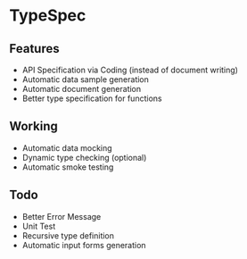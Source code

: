 TypeSpec
========

Features
--------

- API Specification via Coding (instead of document writing)
- Automatic data sample generation
- Automatic document generation
- Better type specification for functions

Working
-------

- Automatic data mocking
- Dynamic type checking (optional)
- Automatic smoke testing

Todo
----

- Better Error Message
- Unit Test
- Recursive type definition
- Automatic input forms generation

